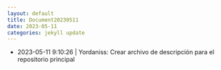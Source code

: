```yaml
---
layout: default
title: Document20230511
date: 2023-05-11
categories: jekyll update
---
```

- 2023-05-11 9:10:26 | Yordaniss: Crear archivo de descripción para el repositorio principal 
